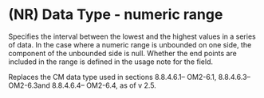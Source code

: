 # (NR) Data Type - numeric range

Specifies the interval between the lowest and the highest values in a series of data. In the case where a numeric range is unbounded on one side, the component of the unbounded side is null. Whether the end points are included in the range is defined in the usage note for the field.

Replaces the CM data type used in sections 8.8.4.6.1– OM2-6.1, 8.8.4.6.3– OM2-6.3and 8.8.4.6.4– OM2-6.4, as of v 2.5.
